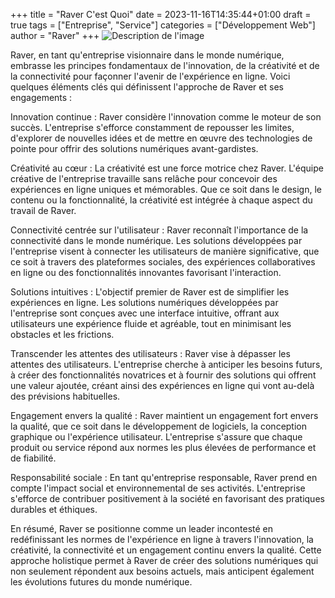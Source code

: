 +++
title = "Raver C'est Quoi"
date = 2023-11-16T14:35:44+01:00
draft = true
tags = ["Entreprise", "Service"]
categories = ["Développement Web"]
author = "Raver"
+++
![Description de l'image](https://i.imgur.com/MaZNvPE.png)


Raver, en tant qu'entreprise visionnaire dans le monde numérique, embrasse les principes fondamentaux de l'innovation, de la créativité et de la connectivité pour façonner l'avenir de l'expérience en ligne. Voici quelques éléments clés qui définissent l'approche de Raver et ses engagements :

Innovation continue : Raver considère l'innovation comme le moteur de son succès. L'entreprise s'efforce constamment de repousser les limites, d'explorer de nouvelles idées et de mettre en œuvre des technologies de pointe pour offrir des solutions numériques avant-gardistes.

Créativité au cœur : La créativité est une force motrice chez Raver. L'équipe créative de l'entreprise travaille sans relâche pour concevoir des expériences en ligne uniques et mémorables. Que ce soit dans le design, le contenu ou la fonctionnalité, la créativité est intégrée à chaque aspect du travail de Raver.

Connectivité centrée sur l'utilisateur : Raver reconnaît l'importance de la connectivité dans le monde numérique. Les solutions développées par l'entreprise visent à connecter les utilisateurs de manière significative, que ce soit à travers des plateformes sociales, des expériences collaboratives en ligne ou des fonctionnalités innovantes favorisant l'interaction.

Solutions intuitives : L'objectif premier de Raver est de simplifier les expériences en ligne. Les solutions numériques développées par l'entreprise sont conçues avec une interface intuitive, offrant aux utilisateurs une expérience fluide et agréable, tout en minimisant les obstacles et les frictions.

Transcender les attentes des utilisateurs : Raver vise à dépasser les attentes des utilisateurs. L'entreprise cherche à anticiper les besoins futurs, à créer des fonctionnalités novatrices et à fournir des solutions qui offrent une valeur ajoutée, créant ainsi des expériences en ligne qui vont au-delà des prévisions habituelles.

Engagement envers la qualité : Raver maintient un engagement fort envers la qualité, que ce soit dans le développement de logiciels, la conception graphique ou l'expérience utilisateur. L'entreprise s'assure que chaque produit ou service répond aux normes les plus élevées de performance et de fiabilité.

Responsabilité sociale : En tant qu'entreprise responsable, Raver prend en compte l'impact social et environnemental de ses activités. L'entreprise s'efforce de contribuer positivement à la société en favorisant des pratiques durables et éthiques.

En résumé, Raver se positionne comme un leader incontesté en redéfinissant les normes de l'expérience en ligne à travers l'innovation, la créativité, la connectivité et un engagement continu envers la qualité. Cette approche holistique permet à Raver de créer des solutions numériques qui non seulement répondent aux besoins actuels, mais anticipent également les évolutions futures du monde numérique.
